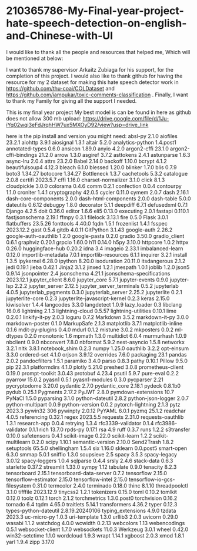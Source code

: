 # 210365786-My-Final-year-project-hate-speech-detection-on-english-and-Chinese-with-UI

I would like to thank all the people and resources that helped me, Which will be mentioned at below: 

I want to thank my supervisor Arkaitz Zubiaga for his support, for the completion of this project.
I would also like to thank github for having the resource for my 2 dataset for making this hate speech detector work in https://github.com/thu-coai/COLDataset and https://github.com/iampukar/toxic-comments-classification .
Finally, I want to thank my Family for giving all the support I needed.

This is my final year project
My best model is can be found in here as github does not allow 300 mb upload: https://drive.google.com/file/d/1Ju-iYq02wqi3eFdJrqhHW7ux5MXOyD92/view?usp=drive_link

here is the pip install and version  you might need:
absl-py                       2.1.0
aiofiles                      23.2.1
aiohttp                       3.9.1
aiosignal                     1.3.1
altair                        5.2.0
analytics-python              1.4.post1
annotated-types               0.6.0
ansicon                       1.89.0
anyio                         4.2.0
argon2-cffi                   23.1.0
argon2-cffi-bindings          21.2.0
arrow                         1.3.0
asgiref                       3.7.2
asttokens                     2.4.1
astunparse                    1.6.3
async-lru                     2.0.4
attrs                         23.2.0
Babel                         2.14.0
backoff                       1.10.0
bcrypt                        4.1.2
beautifulsoup4                4.12.3
bleach                        6.1.0
blessed                       1.20.0
blinker                       1.7.0
blis                          0.7.9
boto3                         1.34.27
botocore                      1.34.27
Bottleneck                    1.3.7
cachetools                    5.3.2
catalogue                     2.0.8
certifi                       2023.5.7
cffi                          1.16.0
charset-normalizer            3.1.0
click                         8.1.3
cloudpickle                   3.0.0
colorama                      0.4.6
comm                          0.2.1
confection                    0.0.4
contourpy                     1.1.0
croniter                      1.4.1
cryptography                  42.0.5
cycler                        0.11.0
cymem                         2.0.7
dash                          2.16.1
dash-core-components          2.0.0
dash-html-components          2.0.0
dash-table                    5.0.0
dateutils                     0.6.12
debugpy                       1.8.0
decorator                     5.1.1
deepdiff                      6.7.1
defusedxml                    0.7.1
Django                        4.2.5
doit                          0.36.0
editor                        1.6.6
eli5                          0.13.0
executing                     2.0.1
fastapi                       0.110.1
fastjsonschema                2.19.1
ffmpy                         0.3.1
filelock                      3.13.1
fire                          0.5.0
Flask                         3.0.1
flatbuffers                   23.5.26
fonttools                     4.40.0
fqdn                          1.5.1
frozenlist                    1.4.1
fsspec                        2023.12.2
gast                          0.5.4
gitdb                         4.0.11
GitPython                     3.1.43
google-auth                   2.26.2
google-auth-oauthlib          1.2.0
google-pasta                  0.2.0
gradio                        3.50.0
gradio_client                 0.6.1
graphviz                      0.20.1
grpcio                        1.60.0
h11                           0.14.0
h5py                          3.10.0
httpcore                      1.0.2
httpx                         0.26.0
huggingface-hub               0.20.2
idna                          3.4
imageio                       2.33.1
imbalanced-learn              0.12.0
importlib-metadata            7.0.1
importlib-resources           6.1.1
inquirer                      3.2.1
install                       1.3.5
ipykernel                     6.28.0
ipython                       8.20.0
isoduration                   20.11.0
itsdangerous                  2.1.2
jedi                          0.19.1
jieba                         0.42.1
Jinja2                        3.1.2
jinxed                        1.2.1
jmespath                      1.0.1
joblib                        1.2.0
json5                         0.9.14
jsonpointer                   2.4
jsonschema                    4.21.1
jsonschema-specifications     2023.12.1
jupyter_client                8.6.0
jupyter_core                  5.7.1
jupyter-events                0.9.0
jupyter-lsp                   2.2.2
jupyter_server                2.12.5
jupyter_server_terminals      0.5.2
jupyterlab                    4.0.5
jupyterlab_pygments           0.3.0
jupyterlab_server             2.25.2
jupyterlite                   0.2.1
jupyterlite-core              0.2.3
jupyterlite-javascript-kernel 0.2.3
keras                         2.15.0
kiwisolver                    1.4.4
langcodes                     3.3.0
langdetect                    1.0.9
lazy_loader                   0.3
libclang                      16.0.6
lightning                     2.1.3
lightning-cloud               0.5.57
lightning-utilities           0.10.1
lime                          0.2.0.1
linkify-it-py                 2.0.3
loguru                        0.7.2
Markdown                      3.5.2
markdown-it-py                3.0.0
markdown-poster               0.1.0
MarkupSafe                    2.1.3
matplotlib                    3.7.1
matplotlib-inline             0.1.6
mdit-py-plugins               0.4.0
mdurl                         0.1.2
mistune                       3.0.2
mkposters                     0.0.2
ml-dtypes                     0.2.0
monotonic                     1.6
mpmath                        1.3.0
multidict                     6.0.4
murmurhash                    1.0.9
nbclient                      0.9.0
nbconvert                     7.8.0
nbformat                      5.9.2
nest-asyncio                  1.5.8
networkx                      3.2.1
nltk                          3.8.1
notebook_shim                 0.2.3
numpy                         1.25.0
oauthlib                      3.2.2
opt-einsum                    3.3.0
ordered-set                   4.1.0
orjson                        3.9.12
overrides                     7.6.0
packaging                     23.1
pandas                        2.0.2
pandocfilters                 1.5.1
paramiko                      3.4.0
parso                         0.8.3
pathy                         0.10.1
Pillow                        9.5.0
pip                           22.3.1
platformdirs                  4.1.0
plotly                        5.21.0
preshed                       3.0.8
prometheus-client             0.19.0
prompt-toolkit                3.0.43
protobuf                      4.23.4
psutil                        5.9.7
pure-eval                     0.2.2
pyarrow                       15.0.2
pyasn1                        0.5.1
pyasn1-modules                0.3.0
pycparser                     2.21
pycryptodome                  3.20.0
pydantic                      2.7.0
pydantic_core                 2.18.1
pydeck                        0.8.1b0
pydub                         0.25.1
Pygments                      2.17.2
PyJWT                         2.8.0
pymdown-extensions            10.7
PyNaCl                        1.5.0
pyparsing                     3.1.0
python-dateutil               2.8.2
python-json-logger            2.0.7
python-multipart              0.0.9
python-version                0.0.2
pytorch-lightning             2.1.3
pytz                          2023.3
pywin32                       306
pywinpty                      2.0.12
PyYAML                        6.0.1
pyzmq                         25.1.2
readchar                      4.0.5
referencing                   0.32.1
regex                         2023.5.5
requests                      2.31.0
requests-oauthlib             1.3.1
research-app                  0.0.4
retrying                      1.3.4
rfc3339-validator             0.1.4
rfc3986-validator             0.1.1
rich                          13.7.0
rpds-py                       0.17.1
rsa                           4.9
ruff                          0.3.7
runs                          1.2.2
s3transfer                    0.10.0
safetensors                   0.4.1
scikit-image                  0.22.0
scikit-learn                  1.2.2
scikit-multilearn             0.2.0
scipy                         1.10.1
semantic-version              2.10.0
Send2Trash                    1.8.2
setuptools                    65.5.0
shellingham                   1.5.4
six                           1.16.0
sklearn                       0.0.post5
smart-open                    6.3.0
smmap                         5.0.1
sniffio                       1.3.0
soupsieve                     2.5
spacy                         3.5.3
spacy-legacy                  3.0.12
spacy-loggers                 1.0.4
sqlparse                      0.4.4
srsly                         2.4.6
stack-data                    0.6.3
starlette                     0.37.2
streamlit                     1.33.0
sympy                         1.12
tabulate                      0.9.0
tenacity                      8.2.3
tensorboard                   2.15.1
tensorboard-data-server       0.7.2
tensorflow                    2.15.0
tensorflow-estimator          2.15.0
tensorflow-intel              2.15.0
tensorflow-io-gcs-filesystem  0.31.0
termcolor                     2.4.0
terminado                     0.18.0
thinc                         8.1.10
threadpoolctl                 3.1.0
tifffile                      2023.12.9
tinycss2                      1.2.1
tokenizers                    0.15.0
toml                          0.10.2
tomlkit                       0.12.0
toolz                         0.12.1
torch                         2.1.2
torchmetrics                  1.3.0.post0
torchvision                   0.16.2
tornado                       6.4
tqdm                          4.65.0
traitlets                     5.14.1
transformers                  4.36.2
typer                         0.12.3
types-python-dateutil         2.8.19.20240106
typing_extensions             4.9.0
tzdata                        2023.3
uc-micro-py                   1.0.3
uri-template                  1.3.0
urllib3                       2.0.3
uvicorn                       0.29.0
wasabi                        1.1.2
watchdog                      4.0.0
wcwidth                       0.2.13
webcolors                     1.13
webencodings                  0.5.1
websocket-client              1.7.0
websockets                    11.0.3
Werkzeug                      3.0.1
wheel                         0.42.0
win32-setctime                1.1.0
wordcloud                     1.9.3
wrapt                         1.14.1
xgboost                       2.0.3
xmod                          1.8.1
yarl                          1.9.4
zipp                          3.17.0
